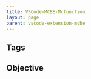 ```yaml
---
title: VSCode-MCBE-Mcfunction
layout: page
parent: vscode-extension-mcbe
---
```


## Tags

## Objective
